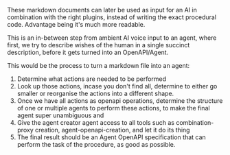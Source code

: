 These markdown documents can later be used as input for an AI in combination with the right plugins, instead of writing the exact procedural code. Advantage being it's much more readable.

This is an in-between step from ambient AI voice input to an agent, where first, we try to describe wishes of the human in a single succinct description, before it gets turned into an OpenAPI/Agent.

This would be the process to turn a markdown file into an agent:

1. Determine what actions are needed to be performed
2. Look up those actions, incase you don't find all, determine to either go smaller or reorganise the actions into a different shape.
3. Once we have all actions as openapi operations, determine the structure of one or multiple agents to perform these actions, to make the final agent super unambiguous and
4. Give the agent creator agent access to all tools such as combination-proxy creation, agent-openapi-creation, and let it do its thing
5. The final result should be an Agent OpenAPI specification that can perform the task of the procedure, as good as possible.
